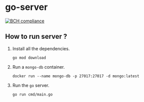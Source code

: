 # go-server
[![BCH compliance](https://bettercodehub.com/edge/badge/aditya109/library-system?branch=main)](https://bettercodehub.com/)

## How to run server ?

1. Install all the dependencies.

   ```shell
   go mod download
   ```

2. Run a `mongo-db` container.

   ```shell
   docker run --name mongo-db -p 27017:27017 -d mongo:latest
   ```

3. Run the `go` server.

   ```bash
   go run cmd/main.go
   ```
